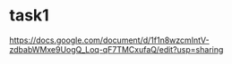 # task1
https://docs.google.com/document/d/1f1n8wzcmIntV-zdbabWMxe9UogQ_Loq-qF7TMCxufaQ/edit?usp=sharing
